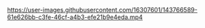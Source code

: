 https://user-images.githubusercontent.com/16307601/143766589-61e626bb-c3fe-46cf-a4b3-efe21b9e4eda.mp4
